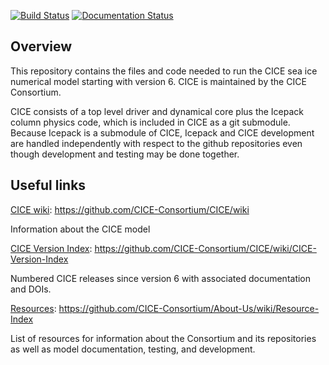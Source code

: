 [![Build Status](https://travis-ci.org/CICE-Consortium/CICE.svg?branch=master)](https://travis-ci.org/CICE-Consortium/CICE)
[![Documentation Status](https://readthedocs.org/projects/cice-consortium-cice/badge/?version=master)](http://cice-consortium-cice.readthedocs.io/en/master/?badge=master)

## Overview
This repository contains the files and code needed to run the CICE sea ice numerical model starting with version 6. CICE is maintained by the CICE Consortium. 

CICE consists of a top level driver and dynamical core plus the Icepack column physics code, which is included in CICE as a git submodule.  Because Icepack is a submodule of CICE, Icepack and CICE development are handled independently with respect to the github repositories even though development and testing may be done together. 

## Useful links
[CICE wiki](https://github.com/CICE-Consortium/CICE/wiki): https://github.com/CICE-Consortium/CICE/wiki

Information about the CICE model

[CICE Version Index](https://github.com/CICE-Consortium/CICE/wiki/CICE-Version-Index): https://github.com/CICE-Consortium/CICE/wiki/CICE-Version-Index

Numbered CICE releases since version 6 with associated documentation and DOIs. 

[Resources](https://github.com/CICE-Consortium/About-Us/wiki/Resource-Index): https://github.com/CICE-Consortium/About-Us/wiki/Resource-Index

List of resources for information about the Consortium and its repositories as well as model documentation, testing, and development.
